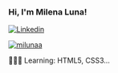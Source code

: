 ### Hi, I'm Milena Luna!

[![Linkedin](https://img.shields.io/badge/LinkedIn-0077B5?style=for-the-badge&logo=linkedin&logoColor=white)](https://linkedin.com/in/milunaa)

[![milunaa](https://github-readme-stats.vercel.app/api/top-langs/?username=milunaa&layout=compact&theme=dracula)](https://github.com/milunaa/github-readme-stats)

👩🏻‍💻 Learning: HTML5, CSS3...
